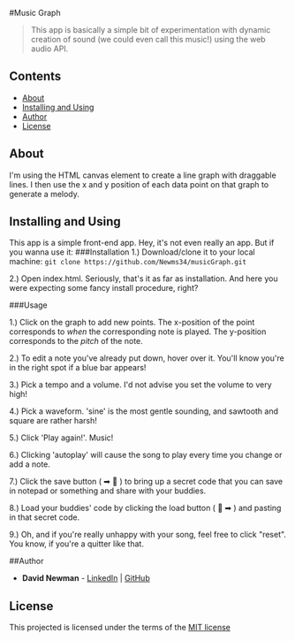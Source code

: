 #Music Graph
>This app is basically a simple bit of experimentation with dynamic creation of sound (we could even call this music!) using the web audio API.

## Contents

- [About](#about)
- [Installing and Using](#installing-and-using)
- [Author](#author)
- [License](#license)

## About

I'm using the HTML canvas element to create a line graph with draggable lines. I then use the x and y position of each data point on that graph to generate a melody.

## Installing and Using

This app is a simple front-end app. Hey, it's not even really an app. But if you wanna use it:
###Installation
1.) Download/clone it to your local machine:
```git clone https://github.com/Newms34/musicGraph.git```

2.) Open index.html. Seriously, that's it as far as installation. And here you were expecting some fancy install procedure, right?

###Usage

1.) Click on the graph to add new points. The x-position of the point corresponds to _when_ the corresponding note is played. The y-position corresponds to the _pitch_ of the note.

2.) To edit a note you've already put down, hover over it. You'll know you're in the right spot if a blue bar appears!

3.) Pick a tempo and a volume. I'd not advise you set the volume to very high!

4.) Pick a waveform. 'sine' is the most gentle sounding, and sawtooth and square are rather harsh!

5.) Click 'Play again!'. Music!

6.) Clicking 'autoplay' will cause the song to play every time you change or add a note.

7.) Click the save button ( &#10145; &#128190; ) to bring up a secret code that you can save in notepad or something and share with your buddies.

8.) Load your buddies' code by clicking the load button ( &#128190; &#10145; ) and pasting in that secret code.

9.) Oh, and if you're really unhappy with your song, feel free to click "reset". You know, if you're a quitter like that.

##Author
* __David Newman__ - [LinkedIn](https://www.linkedin.com/in/newms34) | [GitHub](https://github.com/Newms34)

## License

This projected is licensed under the terms of the [MIT license](http://opensource.org/licenses/MIT)
